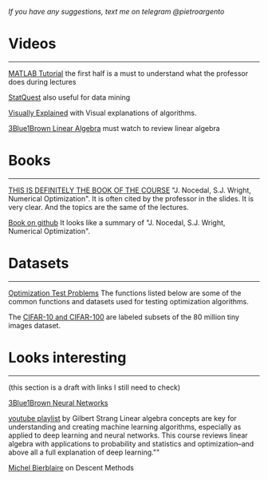 *If you have any suggestions, text me on telegram @pietroargento*
# Videos
---

[MATLAB Tutorial](https://www.youtube.com/watch?v=7f50sQYjNRA&t=6345s) the first half is a must to understand what the professor does during lectures

[StatQuest](https://www.youtube.com/@statquest) also useful for data mining

[Visually Explained](https://www.youtube.com/@VisuallyExplained/playlists) with Visual explanations of algorithms.

[3Blue1Brown Linear Algebra](https://youtube.com/playlist?list=PLZHQObOWTQDPD3MizzM2xVFitgF8hE_ab&si=FnSUx1zAzgiZF1yS) must watch to review linear algebra

# Books
---
[THIS IS DEFINITELY THE BOOK OF THE COURSE](https://www.math.uci.edu/~qnie/Publications/NumericalOptimization.pdf) "J. Nocedal, S.J. Wright, Numerical Optimization". It is often cited by the professor in the slides. It is very clear. And the topics are the same of the lectures. 

[Book on github](https://indrag49.github.io/Numerical-Optimization/) It looks like a summary of "J. Nocedal, S.J. Wright, Numerical Optimization".

# Datasets
---
[Optimization Test Problems](https://www.sfu.ca/~ssurjano/optimization.html) The functions listed below are some of the common functions and datasets used for testing optimization algorithms.

The [CIFAR-10 and CIFAR-100](https://www.cs.toronto.edu/~kriz/cifar.html) are labeled subsets of the 80 million tiny images dataset. 


# Looks interesting
---
(this section is a draft with links I still need to check)

[3Blue1Brown Neural Networks](https://youtube.com/playlist?list=PLZHQObOWTQDNU6R1_67000Dx_ZCJB-3pi&si=RIaILbg9pOXcWlFc)

[youtube playlist](https://youtube.com/playlist?list=PLUl4u3cNGP63oMNUHXqIUcrkS2PivhN3k&si=pEbwcF_n09_23vUA) by Gilbert Strang
Linear algebra concepts are key for understanding and creating machine learning algorithms, especially as applied to deep learning and neural networks. This course reviews linear algebra with applications to probability and statistics and optimization–and above all a full explanation of deep learning.""

[Michel Bierblaire](https://youtube.com/playlist?list=PL10NOnsbP5Q7wNrYItE2GhKq05cVov97e&si=Rd85llfgFQAeddFU) on Descent Methods